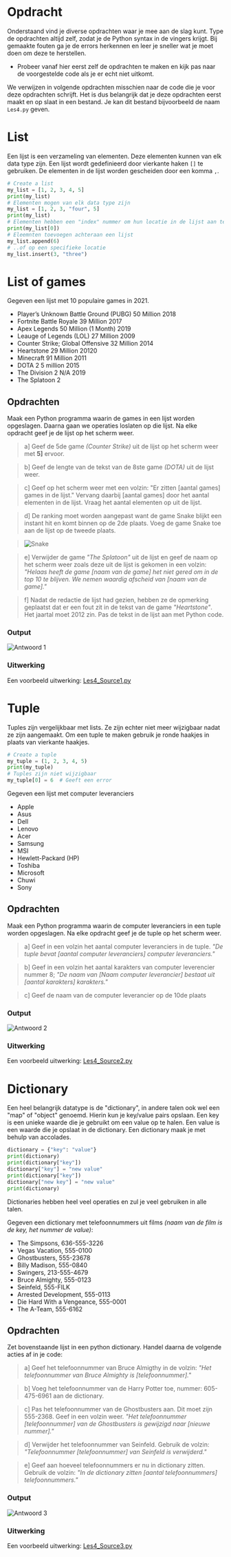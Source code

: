 # Opdracht
Onderstaand vind je diverse opdrachten waar je mee aan de slag kunt. Type de opdrachten altijd zelf, zodat je de Python syntax in de vingers krijgt. Bij gemaakte fouten ga je de errors herkennen en leer je sneller wat je moet doen om deze te herstellen.

* Probeer vanaf hier eerst zelf de opdrachten te maken en kijk pas naar de voorgestelde code als je er echt niet uitkomt.

We verwijzen in volgende opdrachten misschien naar de code die je voor deze opdrachten schrijft. Het is dus belangrijk dat je deze opdrachten eerst maakt en op slaat in een bestand. Je kan dit bestand bijvoorbeeld de naam `Les4.py` geven.

# List
Een lijst is een verzameling van elementen. Deze elementen kunnen van elk data type zijn. Een lijst wordt gedefinieerd door vierkante haken `[]` te gebruiken. De elementen in de lijst worden gescheiden door een komma `,`.

```python
# Create a list
my_list = [1, 2, 3, 4, 5]
print(my_list)
# Elementen mogen van elk data type zijn
my_list = [1, 2, 3, "four", 5]
print(my_list)
# Elementen hebben een "index" nummer om hun locatie in de lijst aan te geven. Die index begint bij 0.
print(my_list[0])
# Eleemnten toevoegen achteraan een lijst
my_list.append(6)
# ..of op een specifieke locatie
my_list.insert(3, "three")
```

# List of games
Gegeven een lijst met 10 populaire games in 2021.

- Player’s Unknown Battle Ground (PUBG) 50 Million 2018
- Fortnite Battle Royale 39 Million 2017
- Apex Legends 50 Million (1 Month) 2019
- Leauge of Legends (LOL) 27 Million 2009
- Counter Strike; Global Offensive 32 Million 2014
- Heartstone 29 Million 20120
- Minecraft 91 Million 2011
- DOTA 2 5 million 2015
- The Division 2 N/A 2019
- The Splatoon 2


## Opdrachten
Maak een Python programma waarin de games in een lijst worden opgeslagen. Daarna gaan we operaties loslaten op die lijst. 
Na elke opdracht geef je de lijst op het scherm weer.

>a] Geef de 5de game *(Counter Strike)* uit de lijst op het scherm weer met **5]** ervoor.

>b] Geef de lengte van de tekst van de 8ste game *(DOTA)* uit de lijst weer.

>c] Geef op het scherm weer met een volzin: "Er zitten [aantal games] games in de lijst." Vervang daarbij [aantal games] door het aantal elementen in de lijst. Vraag het aantal elementen op uit de lijst.

>d] De ranking moet worden aangepast want de game Snake blijkt een instant hit en komt binnen op de 2de plaats. Voeg de game Snake toe aan de lijst op de tweede plaats.

>![Snake](./Images/Game%20Snake.png)

>e] Verwijder de game *"The Splatoon"* uit de lijst en geef de naam op het scherm weer zoals deze uit de lijst is gekomen in een volzin: *"Helaas heeft de game [naam van de game] het niet gered om in de top 10 te blijven. We nemen waardig afscheid van [naam van de game]."*

>f] Nadat de redactie de lijst had gezien, hebben ze de opmerking geplaatst dat er een fout zit in de tekst van de game *"Heartstone"*. Het jaartal moet 2012 zin. Pas de tekst in de lijst aan met Python code.

### Output
![Antwoord 1](./Images/Les4-Antwoord_1.png)

### Uitwerking
Een voorbeeld uitwerking: [Les4_Source1.py](Uitwerkingen%2FLes4_Source1.py)

# Tuple
Tuples zijn vergelijkbaar met lists. Ze zijn echter niet meer wijzigbaar nadat ze zijn aangemaakt. Om een tuple te maken gebruik je ronde haakjes in plaats van vierkante haakjes.

```python
# Create a tuple
my_tuple = (1, 2, 3, 4, 5)
print(my_tuple)
# Tuples zijn niet wijzigbaar
my_tuple[0] = 6  # Geeft een error
```


Gegeven een lijst met computer leveranciers
- Apple
- Asus
- Dell
- Lenovo
- Acer
- Samsung
- MSI
- Hewlett-Packard (HP)
- Toshiba
- Microsoft
- Chuwi
- Sony

## Opdrachten
Maak een Python programma waarin de computer leveranciers in een tuple worden opgeslagen. 
Na elke opdracht geef je de tuple op het scherm weer.

>a] Geef in een volzin het aantal computer leveranciers in de tuple. *"De tuple bevat [aantal computer leveranciers] computer leveranciers."*

>b] Geef in een volzin het aantal karakters van computer leverencier nummer 8; *"De naam van [Naam computer leverancier] bestaat uit [aantal karakters] karakters."*

>c] Geef de naam van de computer leverancier op de 10de plaats


### Output
![Antwoord 2](./Images/Les4-Antwoord_2.png)

### Uitwerking
Een voorbeeld uitwerking: [Les4_Source2.py](Uitwerkingen%2FLes4_Source2.py)

# Dictionary
Een heel belangrijk datatype is de "dictionary", in andere talen ook wel een "map" of "object" genoemd. Hierin kun je key/value pairs opslaan. Een key is een unieke waarde die je gebruikt om een value op te halen. Een value is een waarde die je opslaat in de dictionary. Een dictionary maak je met behulp van accolades.

```python
dictionary = {"key": "value"}
print(dictionary)
print(dictionary["key"])
dictionary["key"] = "new value"
print(dictionary["key"])
dictionary["new key"] = "new value"
print(dictionary)
```

Dictionaries hebben heel veel operaties en zul je veel gebruiken in alle talen.

Gegeven een dictionary met telefoonnummers uit films *(naam van de film is de key, het nummer de value)*:
- The Simpsons, 636-555-3226
- Vegas Vacation, 555-0100
- Ghostbusters, 555-23678
- Billy Madison, 555-0840
- Swingers, 213-555-4679
- Bruce Almighty, 555-0123
- Seinfeld, 555-FILK
- Arrested Development, 555-0113
- Die Hard With a Vengeance, 555-0001
- The A-Team, 555-6162

## Opdrachten
Zet bovenstaande lijst in een python dictionary. Handel daarna de volgende acties af in je code:

>a] Geef het telefoonnummer van Bruce Almigthy in de volzin: *"Het telefoonnummer van Bruce Almighty is [telefoonnummer]."*

>b] Voeg het telefoonnummer van de Harry Potter toe, nummer: 605-475-6961 aan de dictionary.

>c] Pas het telefoonnummer van de Ghostbusters aan. Dit moet zijn 555-2368. Geef in een volzin weer. *"Het telefoonnummer [telefoonnummer] van de Ghostbusters is gewijzigd naar [nieuwe nummer]."*

>d] Verwijder het telefoonnummer van Seinfeld. Gebruik de volzin: *"Telefoonnummer [telefoonnummer] van Seinfeld is verwijderd."*

>e] Geef aan hoeveel telefoonnummers er nu in dictionary zitten. Gebruik de volzin: *"In de dictionary zitten [aantal telefoonnummers] telefoonnummers."*


### Output
![Antwoord 3](./Images/Les4-Antwoord_3.png)

### Uitwerking
Een voorbeeld uitwerking: [Les4_Source3.py](Uitwerkingen%2FLes4_Source3.py)